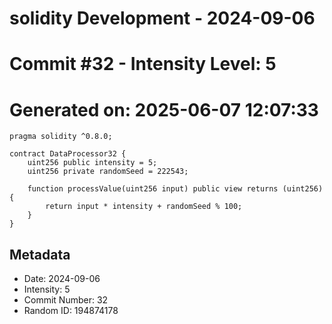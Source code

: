 ﻿# solidity Development - 2024-09-06
# Commit #32 - Intensity Level: 5
# Generated on: 2025-06-07 12:07:33
```solidity
pragma solidity ^0.8.0;

contract DataProcessor32 {
    uint256 public intensity = 5;
    uint256 private randomSeed = 222543;

    function processValue(uint256 input) public view returns (uint256) {
        return input * intensity + randomSeed % 100;
    }
}
```
## Metadata
- Date: 2024-09-06
- Intensity: 5
- Commit Number: 32
- Random ID: 194874178
